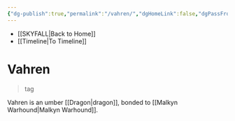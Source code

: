 ```yaml
---
{"dg-publish":true,"permalink":"/vahren/","dgHomeLink":false,"dgPassFrontmatter":false}
---
```


- [[SKYFALL|Back to Home]]
- [[Timeline|To Timeline]]

# Vahren
>tag

Vahren is an umber [[Dragon|dragon]], bonded to [[Malkyn Warhound|Malkyn Warhound]].

